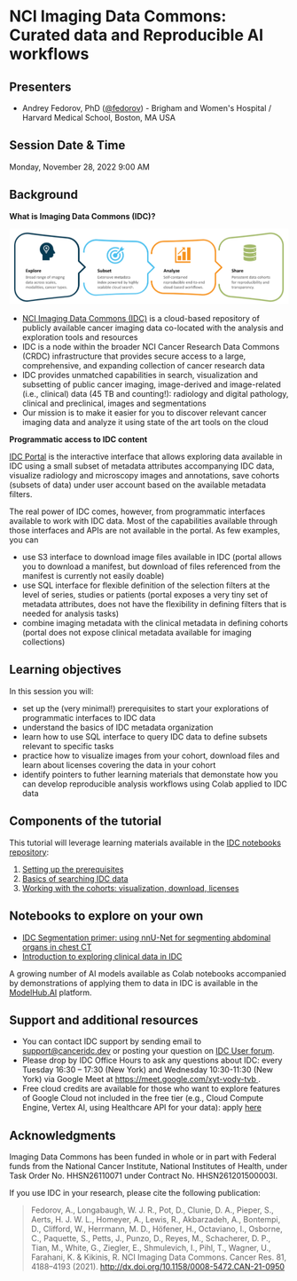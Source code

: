 # NCI Imaging Data Commons: Curated data and Reproducible AI workflows

## Presenters
- Andrey Fedorov, PhD ([@fedorov](https://github.com/fedorov)) - Brigham and Women's Hospital / Harvard Medical School, Boston, MA USA

## Session Date & Time
Monday, November 28, 2022
9:00 AM

## Background

**What is Imaging Data Commons (IDC)?**

![whatis](https://raw.githubusercontent.com/RSNA/AI-Deep-Learning-Lab-2022/main/sessions/nci-idc/what_is_idc.png)

* [NCI Imaging Data Commons (IDC)](https://datacommons.cancer.gov/repository/imaging-data-commons) is a cloud-based repository of publicly available cancer imaging data co-located with the analysis and exploration tools and resources 
* IDC is a node within the broader NCI Cancer Research Data Commons (CRDC) infrastructure that provides secure access to a large, comprehensive, and expanding collection of cancer research data
* IDC provides unmatched capabilities in search, visualization and subsetting of public cancer imaging, image-derived and image-related (i.e., clinical) data (45 TB and counting!): radiology and digital pathology, clinical and preclinical, images and segmentations
* Our mission is to make it easier for you to discover relevant cancer imaging data and analyze it using state of the art tools on the cloud

**Programmatic access to IDC content**

[IDC Portal](https://imaging.datacommons.cancer.gov/) is the interactive interface that allows exploring data available in IDC using a small subset of metadata attributes accompanying IDC data, visualize radiology and microscopy images and annotations, save cohorts (subsets of data) under user account based on the available metadata filters.

The real power of IDC comes, however, from programmatic interfaces available to work with IDC data. Most of the capabilities available through those interfaces and APIs are not available in the portal. As few examples, you can
* use S3 interface to download image files available in IDC (portal allows you to download a manifest, but download of files referenced from the manifest is currently not easily doable)
* use SQL interface for flexible definition of the selection filters at the level of series, studies or patients (portal exposes a very tiny set of metadata attributes, does not have the flexibility in defining filters that is needed for analysis tasks)
* combine imaging metadata with the clinical metadata in defining cohorts (portal does not expose clinical metadata available for imaging collections)

## Learning objectives

In this session you will:
* set up the (very minimal!) prerequisites to start your explorations of programmatic interfaces to IDC data
* understand the basics of IDC metadata organization
* learn how to use SQL interface to query IDC data to define subsets relevant to specific tasks
* practice how to visualize images from your cohort, download files and learn about licenses covering the data in your cohort
* identify pointers to futher learning materials that demonstate how you can develop reproducible analysis workflows using Colab applied to IDC data

## Components of the tutorial

This tutorial will leverage learning materials available in the [IDC notebooks repository](https://github.com/ImagingDataCommons/IDC-Examples/blob/master/notebooks):

1. [Setting up the prerequisites](https://github.com/ImagingDataCommons/IDC-Examples/blob/master/notebooks/getting_started/part1_prerequisites.ipynb)
2. [Basics of searching IDC data](https://github.com/ImagingDataCommons/IDC-Examples/blob/master/notebooks/getting_started/part2_searching_basics.ipynb)
3. [Working with the cohorts: visualization, download, licenses](https://github.com/ImagingDataCommons/IDC-Examples/blob/master/notebooks/getting_started/part3_exploring_cohorts.ipynb)

## Notebooks to explore on your own

* [IDC Segmentation primer: using nnU-Net for segmenting abdominal organs in chest CT](https://github.com/ImagingDataCommons/IDC-Examples/blob/master/notebooks/IDC_segmentation_primer.ipynb)
* [Introduction to exploring clinical data in IDC](https://github.com/ImagingDataCommons/IDC-Examples/blob/master/notebooks/clinical_data_intro.ipynb)

A growing number of AI models available as Colab notebooks accompanied by demonstrations of applying them to data in IDC is available in the [ModelHub.AI](http://app.modelhub.ai/) platform.

## Support and additional resources

* You can contact IDC support by sending email to support@canceridc.dev or posting your question on [IDC User forum](https://discourse.canceridc.dev).
* Please drop by IDC Office Hours to ask any questions about IDC: every Tuesday 16:30 – 17:30 (New York) and Wednesday 10:30-11:30 (New York) via Google Meet at [https://meet.google.com/xyt-vody-tvb ](https://imaging.datacommons.cancer.gov/).
* Free cloud credits are available for those who want to explore features of Google Cloud not included in the free tier (e.g., Cloud Compute Engine, Vertex AI, using Healthcare API for your data): apply [here](https://docs.google.com/forms/d/e/1FAIpQLSfXvXqficGaVEalJI3ym6rKqarmW_YUUWG6A4U8pclvR8MmRQ/viewform)

## Acknowledgments

Imaging Data Commons has been funded in whole or in part with Federal funds from the National Cancer Institute, National Institutes of Health, under Task Order No. HHSN26110071 under Contract No. HHSN261201500003l.

If you use IDC in your research, please cite the following publication:

> Fedorov, A., Longabaugh, W. J. R., Pot, D., Clunie, D. A., Pieper, S., Aerts, H. J. W. L., Homeyer, A., Lewis, R., Akbarzadeh, A., Bontempi, D., Clifford, W., Herrmann, M. D., Höfener, H., Octaviano, I., Osborne, C., Paquette, S., Petts, J., Punzo, D., Reyes, M., Schacherer, D. P., Tian, M., White, G., Ziegler, E., Shmulevich, I., Pihl, T., Wagner, U., Farahani, K. & Kikinis, R. NCI Imaging Data Commons. Cancer Res. 81, 4188–4193 (2021). http://dx.doi.org/10.1158/0008-5472.CAN-21-0950

